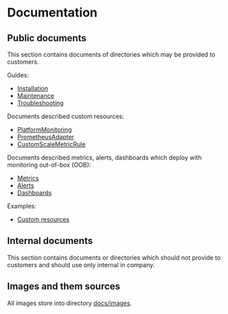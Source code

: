 # Documentation

## Public documents

This section contains documents of directories which may be provided to customers.

Guides:

* [Installation](installation.md)
* [Maintenance](maintenance.md)
* [Troubleshooting](troubleshooting.md)

Documents described custom resources:

* [PlatformMonitoring](apis/platform-monitoring.md)
* [PrometheusAdapter](apis/prometheus-adapter.md)
* [CustomScaleMetricRule](apis/custom-scale-metric-rule.md)

Documents described metrics, alerts, dashboards which deploy with monitoring out-of-box (OOB):

* [Metrics](metrics-oob.md)
* [Alerts](alerts-oob.md)
* [Dashboards](dashboards-oob)

Examples:

* [Custom resources](examples/custom-resources)

## Internal documents

This section contains documents or directories which should not provide to customers and should use only internal in
company.

## Images and them sources

All images store into directory [docs/images](images).
